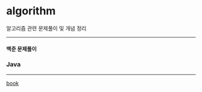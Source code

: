 # algorithm
알고리즘 관련 문제풀이 및 개념 정리

------------------------------------
#### 백준 문제풀이
### Java
------------------------------------

[book](https://github.com/forcetyty/java-data-algorithm)
